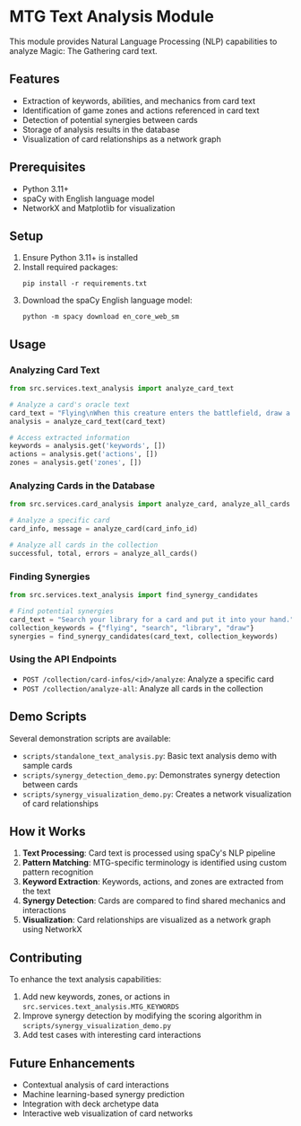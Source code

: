 # MTG Text Analysis Module

This module provides Natural Language Processing (NLP) capabilities to analyze Magic: The Gathering card text.

## Features

- Extraction of keywords, abilities, and mechanics from card text
- Identification of game zones and actions referenced in card text
- Detection of potential synergies between cards
- Storage of analysis results in the database
- Visualization of card relationships as a network graph

## Prerequisites

- Python 3.11+
- spaCy with English language model
- NetworkX and Matplotlib for visualization

## Setup

1. Ensure Python 3.11+ is installed
2. Install required packages:
   ```
   pip install -r requirements.txt
   ```
3. Download the spaCy English language model:
   ```
   python -m spacy download en_core_web_sm
   ```

## Usage

### Analyzing Card Text

```python
from src.services.text_analysis import analyze_card_text

# Analyze a card's oracle text
card_text = "Flying\nWhen this creature enters the battlefield, draw a card."
analysis = analyze_card_text(card_text)

# Access extracted information
keywords = analysis.get('keywords', [])
actions = analysis.get('actions', [])
zones = analysis.get('zones', [])
```

### Analyzing Cards in the Database

```python
from src.services.card_analysis import analyze_card, analyze_all_cards

# Analyze a specific card
card_info, message = analyze_card(card_info_id)

# Analyze all cards in the collection
successful, total, errors = analyze_all_cards()
```

### Finding Synergies

```python
from src.services.text_analysis import find_synergy_candidates

# Find potential synergies
card_text = "Search your library for a card and put it into your hand."
collection_keywords = {"flying", "search", "library", "draw"}
synergies = find_synergy_candidates(card_text, collection_keywords)
```

### Using the API Endpoints

- `POST /collection/card-infos/<id>/analyze`: Analyze a specific card
- `POST /collection/analyze-all`: Analyze all cards in the collection

## Demo Scripts

Several demonstration scripts are available:

- `scripts/standalone_text_analysis.py`: Basic text analysis demo with sample cards
- `scripts/synergy_detection_demo.py`: Demonstrates synergy detection between cards
- `scripts/synergy_visualization_demo.py`: Creates a network visualization of card relationships

## How it Works

1. **Text Processing**: Card text is processed using spaCy's NLP pipeline
2. **Pattern Matching**: MTG-specific terminology is identified using custom pattern recognition
3. **Keyword Extraction**: Keywords, actions, and zones are extracted from the text
4. **Synergy Detection**: Cards are compared to find shared mechanics and interactions
5. **Visualization**: Card relationships are visualized as a network graph using NetworkX

## Contributing

To enhance the text analysis capabilities:

1. Add new keywords, zones, or actions in `src.services.text_analysis.MTG_KEYWORDS`
2. Improve synergy detection by modifying the scoring algorithm in `scripts/synergy_visualization_demo.py`
3. Add test cases with interesting card interactions

## Future Enhancements

- Contextual analysis of card interactions
- Machine learning-based synergy prediction
- Integration with deck archetype data
- Interactive web visualization of card networks
